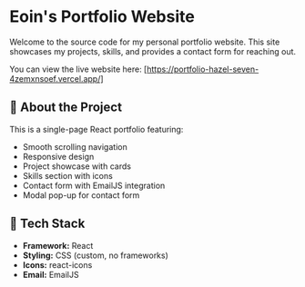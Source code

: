# Eoin's Portfolio Website

Welcome to the source code for my personal portfolio website. This site showcases my projects, skills, and provides a contact form for reaching out.

You can view the live website here: [https://portfolio-hazel-seven-4zemxnsoef.vercel.app/]

## 📂 About the Project

This is a single-page React portfolio featuring:
- Smooth scrolling navigation
- Responsive design
- Project showcase with cards
- Skills section with icons
- Contact form with EmailJS integration
- Modal pop-up for contact form

## 🚀 Tech Stack
- **Framework:** React
- **Styling:** CSS (custom, no frameworks)
- **Icons:** react-icons
- **Email:** EmailJS